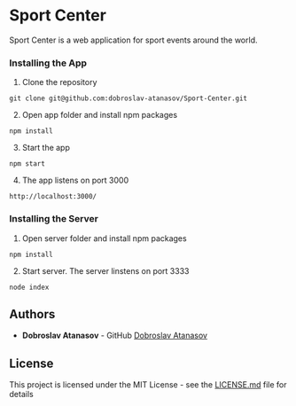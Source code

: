 # Sport Center

Sport Center is a web application for sport events around the world.

### Installing the App

1. Clone the repository

```
git clone git@github.com:dobroslav-atanasov/Sport-Center.git
```

2. Open app folder and install npm packages

```
npm install
```

3. Start the app

```
npm start
```
 
4. The app listens on port 3000

```
http://localhost:3000/
```

### Installing the Server

1. Open server folder and install npm packages

```
npm install
```

2. Start server. The server linstens on port 3333

```
node index
```

## Authors

* **Dobroslav Atanasov** - GitHub [Dobroslav Atanasov](https://github.com/dobroslav-atanasov)

## License

This project is licensed under the MIT License - see the [LICENSE.md](LICENSE) file for details
